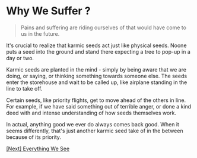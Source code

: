 # Why We Suffer ?

> Pains and suffering are riding ourselves of that would have come to us in the future.

It's crucial to realize that karmic seeds act just like physical seeds. Noone puts a seed into the ground and stand there expecting a tree to pop-up in a day or two.

Karmic seeds are planted in the mind - simply by being aware that we are doing, or saying, or thinking something towards someone else. The seeds enter the storehouse and wait to be called up, like airplane standing in the line to take off.

Certain seeds, like priority flights, get to move ahead of the others in line. For example, if we have said something out of terrible anger, or done a kind deed with and intense understanding of how seeds themselves work.

In actual, anything good we ever do always comes back good. When it seems differently, that's just another karmic seed take of in the between because of its priority.

[\[Next\] Everything We See](/content/40-everything-we-see.md)
